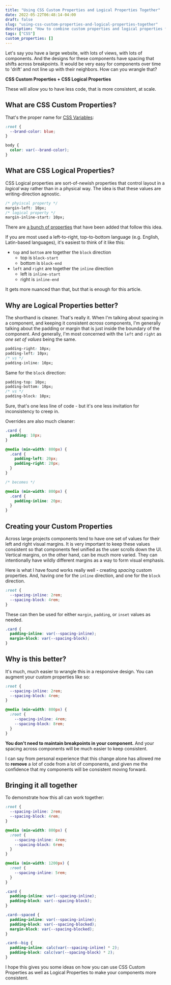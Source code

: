 ```yaml
---
title: "Using CSS Custom Properties and Logical Properties Together"
date: 2022-05-22T06:48:14-04:00
draft: false
slug: "using-css-custom-properties-and-logical-properties-together"
description: "How to combine custom properties and logical properties for layout super powers."
tags: ["CSS"]
custom_properties: []
---
```


Let's say you have a large website, with lots of views, with lots of components. And the designs for these components have spacing that shifts across breakpoints. It would be very easy for components over time to 'drift' and not line up with their neighbors. How can you wrangle that?

**CSS Custom Properties + CSS Logical Properties**

These will allow you to have less code, that is more consistent, at scale.

## What are CSS Custom Properties?

That's the proper name for [CSS Variables](https://developer.mozilla.org/en-US/docs/Web/CSS/--*):

```css
:root {
  --brand-color: blue;
}

body {
  color: var(--brand-color);
}
```

## What are CSS Logical Properties?

CSS Logical properties are sort-of-newish properties that control layout in a _logical_ way rather than in a physical way. The idea is that these values are writing-direction agnostic.

```css
/* phyiscal property */
margin-left: 10px;
/* logical property */
margin-inline-start: 10px;
```

There are [a bunch of properties](https://developer.mozilla.org/en-US/docs/Web/CSS/CSS_Logical_Properties) that have been added that follow this idea.

If you are most used a left-to-right, top-to-bottom language (e.g. English, Latin-based languages), it's easiest to think of it like this:

- `top` and `bottom` are together the `block` direction
  - top is `block-start`
  - bottom is `block-end`
- `left` and `right` are together the `inline` direction
  - left is `inline-start`
  - right is `inline-end`

It gets more nuanced than that, but that is enough for this article.

## Why are Logical Properties better?

The shorthand is cleaner. That's really it. When I'm talking about spacing in a component, and keeping it consistent _across_ components, I'm generally talking about the padding or margin that is just inside the boundary of the component. And generally, I'm most concerned with the `left` and `right` as _one set of values_ being the same.

```css
padding-right: 10px;
padding-left: 10px;
/* vs */
padding-inline: 10px;
```

Same for the `block` direction:

```css
padding-top: 10px;
padding-bottom: 10px;
/* vs */
padding-block: 10px;
```

Sure, that's one less line of code - but it's one less invitation for inconsistency to creep in.

Overrides are also much cleaner:

```css
.card {
  padding: 10px;
}

@media (min-width: 800px) {
  .card {
    padding-left: 20px;
    padding-right: 20px;
  }
}

/* becomes */

@media (min-width: 800px) {
  .card {
    padding-inline: 20px;
  }
}
```

## Creating your Custom Properties

Across large projects components tend to have one set of values for their left and right visual margins. It is very important to keep these values consistent so that components feel unified as the user scrolls down the UI. Vertical margins, on the other hand, can be much more varied. They can intentionally have wildly different margins as a way to form visual emphasis.

Here is what I have found works really well - creating _spacing_ custom properties. And, having one for the `inline` direction, and one for the `block` direction.

```css
:root {
  --spacing-inline: 2rem;
  --spacing-block: 4rem;
}
```

These can then be used for either `margin`, `padding`, or `inset` values as needed.

```css
.card {
  padding-inline: var(--spacing-inline);
  margin-block: var(--spacing-block);
}
```

## Why is this better?

It's much, much easier to wrangle this in a responsive design. You can augment your custom properties like so:

```css
:root {
  --spacing-inline: 2rem;
  --spacing-block: 4rem;
}

@media (min-width: 800px) {
  :root {
    --spacing-inline: 4rem;
    --spacing-block: 8rem;
  }
}
```

**You don't need to maintain breakpoints in your component.** And your spacing across components will be much easier to keep consistent.

I can say from personal experience that this change alone has allowed me to **remove** a _lot_ of code from a lot of components, and given me the confidence that my components will be consistent moving forward.

## Bringing it all together

To demonstrate how this all can work together:

```css
:root {
  --spacing-inline: 2rem;
  --spacing-block: 4rem;
}

@media (min-width: 800px) {
  :root {
    --spacing-inline: 4rem;
    --spacing-block: 6rem;
  }
}

@media (min-width: 1200px) {
  :root {
    --spacing-inline: 5rem;
  }
}

.card {
  padding-inline: var(--spacing-inline);
  padding-block: var(--spacing-block);
}

.card--spaced {
  padding-inline: var(--spacing-inline);
  padding-block: var(--spacing-blocked);
  margin-block: var(--spacing-blocked);
}

.card--big {
  padding-inline: calc(var(--spacing-inline) * 2);
  padding-block: calc(var(--spacing-block) * 2);
}
```

I hope this gives you some ideas on how you can use CSS Custom Properties as well as Logical Properties to make your components more consistent.
